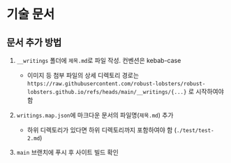 # 기술 문서

## 문서 추가 방법

1. `__writings` 폴더에 `제목.md`로 파일 작성. 컨벤션은 kebab-case

   - 이미지 등 첨부 파일의 상세 디렉토리 경로는 `https://raw.githubusercontent.com/robust-lobsters/robust-lobsters.github.io/refs/heads/main/__writings/{...}` 로 시작하여야 함

2. `writings.map.json`에 마크다운 문서의 파일명(`제목.md`) 추가
   - 하위 디렉토리가 있다면 하위 디렉토리까지 포함하여야 함 (`./test/test-2.md`)
3. `main` 브랜치에 푸시 후 사이트 빌드 확인
